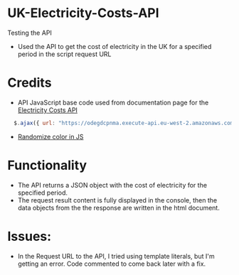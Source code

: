 # UK-Electricity-Costs-API
Testing the API

- Used the API to get the cost of electricity in the UK for a specified period in the script request URL

# **Credits**
- API JavaScript base code used from documentation page for the [Electricity Costs API](https://electricitycosts.org.uk/api-documentation/)
```javascript
  $.ajax({ url: "https://odegdcpnma.execute-api.eu-west-2.amazonaws.com/development/prices?dno=10&voltage=HV&start=01-06-2021&end=03-06-2021", success: function(data) {console.log(JSON.stringify(data)); }})
```
- [Randomize color in JS](https://www.educative.io/answers/how-to-generate-a-random-color-in-javascript)

# **Functionality**
- The API returns a JSON object with the cost of electricity for the specified period.
- The request result content is fully displayed in the console, then the data objects from the the response are written in the html document.

# **Issues:**
- In the Request URL to the API, I tried using template literals, but I'm getting an error. Code commented to come back later with a fix.